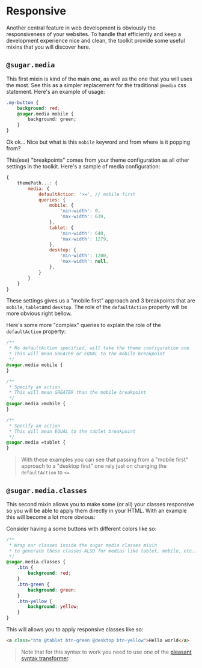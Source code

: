<!--
/**
 * @name            Responsive
 * @namespace       doc.css
 * @type            Markdown
 * @platform        md
 * @status          stable
 * @menu            Documentation / CSS           /doc/css/responsive
 *
 * @since           2.0.0
 * @author    Olivier Bossel <olivier.bossel@gmail.com> (https://olivierbossel.com)
 */
-->

<!-- image -->

<!-- header -->
##### 



# Responsive

Another central feature in web development is obviously the responsiveness of your websites.
To handle that efficiently and keep a development experience nice and clean, the toolkit provide some useful mixins that you will discover here.

## `@sugar.media`

This first mixin is kind of the main one, as well as the one that you will uses the most.
See this as a simpler replacement for the traditional `@media` css statement. Here's an example of usage:

```css
.my-button {
    background: red;
    @sugar.media mobile {
        background: green;
    }
}
```

Ok ok... Nice but what is this `mobile` keyword and from where is it popping from?

This(ese) "breakpoints" comes from your theme configuration as all other settings in the toolkit. Here's a sample of media configuration:

```js
{
    themePath...: {
        media: {
            defaultAction: '>=', // mobile first
            queries: {
                mobile: {
                    'min-width': 0,
                    'max-width': 639,
                },
                tablet: {
                    'min-width': 640,
                    'max-width': 1279,
                },
                desktop: {
                    'min-width': 1280,
                    'max-width': null,
                },
            }
        }
    }
}
```

These settings gives us a "mobile first" approach and 3 breakpoints that are `mobile`, `tablet`and `desktop`. The role of the `defaultAction` property will be more obvious right bellow.

Here's some more "complex" queries to explain the role of the `defaultAction` property:

```css
/**
 * No defaultAction specified, will take the theme configuration one
 * This will mean GREATER or EQUAL to the mobile breakpoint
 */
@sugar.media mobile {
}

/**
 * Specify an action
 * This will mean GREATER than the mobile breakpoint
 */
@sugar.media >mobile {
}

/**
 * Specify an action
 * This will mean EQUAL to the tablet breakpoint
 */
@sugar.media =tablet {
}
```

> With these examples you can see that passing from a "mobile first" approach to a "desktop first" one rely just on changing the `defaultAction` to `<=`.

## `@sugar.media.classes`

This second mixin allows you to make some (or all) your classes responsive so you will be able to apply them directly in your HTML. With an example this will become a lot more obvious:

Consider having a some buttons with different colors like so:

```css
/**
 * Wrap our classes inside the sugar media classes mixin
 * to generate these classes ALSO for medias like tablet, mobile, etc...
 */
@sugar.media.classes {
    .btn {
        background: red;
    }
    .btn-green {
        background: green;
    }
    .btn-yellow {
        background: yellow;
    }
}
```

This will allows you to apply responsive classes like so:

```html
<a class="btn @tablet btn-green @desktop btn-yellow">Hello world</a>
```

> Note that for this syntax to work you need to use one of the [pleasant syntax transformer](/doc/css/syntax).

